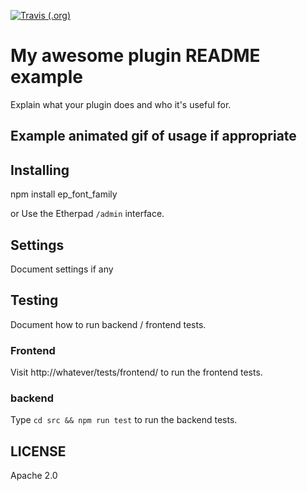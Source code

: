 [![Travis (.org)](https://api.travis-ci.org/JohnMcLear/ep_font_family.git.svg?branch=develop)](https://travis-ci.org/github/JohnMcLear/ep_font_family.git)

# My awesome plugin README example
Explain what your plugin does and who it's useful for.

## Example animated gif of usage if appropriate

## Installing
npm install ep_font_family

or Use the Etherpad ``/admin`` interface.

## Settings
Document settings if any

## Testing
Document how to run backend / frontend tests.

### Frontend

Visit http://whatever/tests/frontend/ to run the frontend tests.

### backend

Type ``cd src && npm run test`` to run the backend tests.

## LICENSE
Apache 2.0
